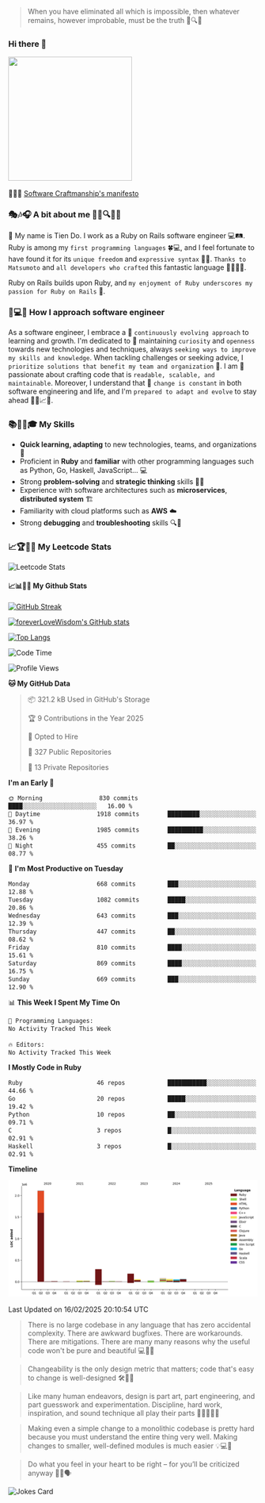 > When you have eliminated all which is impossible, then whatever remains, however improbable, must be the truth 🤔🔍💡
### Hi there 👋

<!--
**foreverLoveWisdom/foreverLoveWisdom** is a ✨ _special_ ✨ repository because its `README.md` (this file) appears on your GitHub profile.

Here are some ideas to get you started:

- 🔭 I’m currently working on ...
- 🌱 I’m currently learning ...
- 👯 I’m looking to collaborate on ...
- 🤔 I’m looking for help with ...
- 💬 Ask me about ...
- 📫 How to reach me: ...
- 😄 Pronouns: ...
- ⚡ Fun fact: ...
-->

<img src="https://codecondo.com/wp-content/uploads/2017/09/railslogo.png" width="250" height="250">

 📜🔨🌟 [Software Craftmanship's manifesto](http://manifesto.softwarecraftsmanship.org/)

### 🎭🎶🎧 A bit about me 🕵️‍♀️🔍🕵️‍♂️
👋 My name is Tien Do. I work as a Ruby on Rails software engineer 💻🛤️. Ruby is among my `first programming languages` 🍀💻, and I feel fortunate to have found it for its `unique freedom` and `expressive syntax` 🤗💬. `Thanks to Matsumoto` and `all developers who crafted` this fantastic language 🙏👨‍💻🌟.

Ruby on Rails builds upon Ruby, and `my enjoyment of Ruby underscores my passion for Ruby on Rails` 🤩.

### 🤔💻🔨 How I approach software engineer
As a software engineer, I embrace a 🔄 `continuously evolving approach` to learning and growth. I'm dedicated to 🤔 maintaining `curiosity` and `openness` towards new technologies and techniques, always `seeking ways to improve my skills and knowledge`. When tackling challenges or seeking advice, I `prioritize solutions that benefit my team and organization` 👥. I am 🎉 passionate about crafting code that is `readable, scalable, and maintainable`. Moreover, I understand that 🌊 `change is constant` in both software engineering and life, and I'm `prepared to adapt and evolve` to stay ahead 🏃‍♂️📈🔄.

### 📚🧑‍💻🎓 My Skills
- **Quick learning, adapting** to new technologies, teams, and organizations 🚀
- Proficient in **Ruby** and **familiar** with other programming languages such as Python, Go, Haskell, JavaScript... 💻
- Strong **problem-solving** and **strategic thinking** skills 🤔💡
- Experience with software architectures such as **microservices**, **distributed system** 🏗️
- Familiarity with cloud platforms such as **AWS** ☁️ 
- Strong **debugging** and **troubleshooting** skills 🔍🐞


### 📈🏆🧑‍💻 My Leetcode Stats
![Leetcode Stats](https://leetcard.jacoblin.cool/foreverLoveWisdom)

#### 📈📊👨‍💻  My Github Stats

[![GitHub Streak](https://github-readme-streak-stats.herokuapp.com/?user=foreverLoveWisdom&theme=dracula)](https://git.io/streak-stats)
&nbsp;
&nbsp;

[![foreverLoveWisdom's GitHub stats](https://github-readme-stats.vercel.app/api?username=foreverLoveWisdom&show_icons=true&theme=react&count_private=true)](https://github.com/anuraghazra/github-readme-stats)

[![Top Langs](https://github-readme-stats.vercel.app/api/top-langs/?username=foreverLoveWisdom&show_icons=true&theme=vue-dark)](https://github.com/anuraghazra/github-readme-stats)

<!--START_SECTION:waka-->
![Code Time](http://img.shields.io/badge/Code%20Time-3%2C327%20hrs%2019%20mins-blue)

![Profile Views](http://img.shields.io/badge/Profile%20Views-0-blue)

**🐱 My GitHub Data** 

> 📦 321.2 kB Used in GitHub's Storage 
 > 
> 🏆 9 Contributions in the Year 2025
 > 
> 💼 Opted to Hire
 > 
> 📜 327 Public Repositories 
 > 
> 🔑 13 Private Repositories 
 > 
**I'm an Early 🐤** 

```text
🌞 Morning                830 commits         ████░░░░░░░░░░░░░░░░░░░░░   16.00 % 
🌆 Daytime                1918 commits        █████████░░░░░░░░░░░░░░░░   36.97 % 
🌃 Evening                1985 commits        ██████████░░░░░░░░░░░░░░░   38.26 % 
🌙 Night                  455 commits         ██░░░░░░░░░░░░░░░░░░░░░░░   08.77 % 
```
📅 **I'm Most Productive on Tuesday** 

```text
Monday                   668 commits         ███░░░░░░░░░░░░░░░░░░░░░░   12.88 % 
Tuesday                  1082 commits        █████░░░░░░░░░░░░░░░░░░░░   20.86 % 
Wednesday                643 commits         ███░░░░░░░░░░░░░░░░░░░░░░   12.39 % 
Thursday                 447 commits         ██░░░░░░░░░░░░░░░░░░░░░░░   08.62 % 
Friday                   810 commits         ████░░░░░░░░░░░░░░░░░░░░░   15.61 % 
Saturday                 869 commits         ████░░░░░░░░░░░░░░░░░░░░░   16.75 % 
Sunday                   669 commits         ███░░░░░░░░░░░░░░░░░░░░░░   12.90 % 
```


📊 **This Week I Spent My Time On** 

```text
💬 Programming Languages: 
No Activity Tracked This Week

🔥 Editors: 
No Activity Tracked This Week
```

**I Mostly Code in Ruby** 

```text
Ruby                     46 repos            ███████████░░░░░░░░░░░░░░   44.66 % 
Go                       20 repos            █████░░░░░░░░░░░░░░░░░░░░   19.42 % 
Python                   10 repos            ██░░░░░░░░░░░░░░░░░░░░░░░   09.71 % 
C                        3 repos             █░░░░░░░░░░░░░░░░░░░░░░░░   02.91 % 
Haskell                  3 repos             █░░░░░░░░░░░░░░░░░░░░░░░░   02.91 % 
```



**Timeline**

![Lines of Code chart](https://raw.githubusercontent.com/foreverLoveWisdom/foreverLoveWisdom/main/assets/bar_graph.png)


 Last Updated on 16/02/2025 20:10:54 UTC
<!--END_SECTION:waka-->


> There is no large codebase in any language that has zero accidental complexity. There are awkward bugfixes. There are workarounds. There are mitigations.
> There are many many reasons why the useful code won't be pure and beautiful 💻🐞🤔

> Changeability is the only design metric that matters; code that's easy to change is well-designed 🛠️🔄🎨

> Like many human endeavors, design is part art, part engineering, and part guesswork and experimentation. Discipline, hard work, inspiration, and sound technique all play their parts 🎨🧑‍💻🔬🧪

> Mak­ing even a sim­ple change to a mono­lith­ic code­base is pret­ty hard because you must under­stand the entire thing very well. Mak­ing changes to small­er, well-defined mod­ules is much easier 💡💻🤔
 
 > Do what you feel in your heart to be right – for you’ll be criticized anyway 💖🙏🗣️ 
 
![Jokes Card](https://readme-jokes.vercel.app/api)
